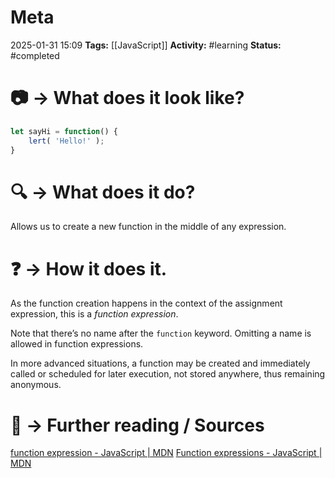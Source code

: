 # Meta
2025-01-31 15:09
**Tags:** [[JavaScript]]
**Activity:** #learning 
**Status:** #completed 

# 📷 → What does it look like?
```JavaScript title:example.js
let sayHi = function() {
	lert( 'Hello!' );
}
```

# 🔍 → What does it do?
Allows us to create a new function in the middle of any expression.

# ❓ → How it does it.
As the function creation happens in the context of the assignment expression, this is a *function expression*.

Note that there’s no name after the `function` keyword. Omitting a name is allowed in function expressions.

In more advanced situations, a function may be created and immediately called or scheduled for later execution, not stored anywhere, thus remaining anonymous.

# 📑 → Further reading / Sources
[function expression - JavaScript | MDN](https://developer.mozilla.org/en-US/docs/Web/JavaScript/Reference/Operators/function)
[Function expressions - JavaScript | MDN](https://developer.mozilla.org/en-US/docs/Web/JavaScript/Guide/Functions#function_expressions)
